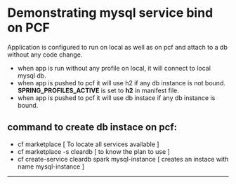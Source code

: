 # Demonstrating mysql service bind on PCF

Application is configured to run on local as well as on pcf and attach to a db without any code change.


- when app is run without any profile on local, it will connect to local mysql db.
- when app is pushed to pcf it will use h2 if any db instance is not bound. **SPRING_PROFILES_ACTIVE** is set to **h2** in manifest file.
- when app is pushed to pcf it will use db instace if any db instance is bound.

## command to create db instace on pcf:
- cf marketplace  [ To locate all services available ]
- cf marketplace -s cleardb  [ to know the plan to use ]
- cf create-service cleardb spark mysql-instance  [ creates an instace with name mysql-instance ]



----------------------------------------------------------------------------------------------------------------------------------------

